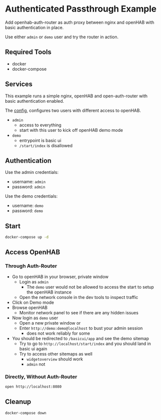 # Authenticated Passthrough Example

Add openhab-auth-router as auth proxy between nginx and openHAB
with basic authentication in place.

Use either `admin` or `demo` user and try the router in action.

## Required Tools

- docker
- docker-compose

## Services

This example runs a simple nginx, openHAB and open-auth-router
with basic authentication enabled.

The [config](./config.yaml), configures two users with different access to openHAB.

- `admin`
  - access to everything
  - start with this user to kick off openHAB demo mode
- `demo`
  - entrypoint is basic ui
  - `/start/index` is disallowed

## Authentication

Use the admin credentials:

- username: `admin`
- password: `admin`

Use the demo credentials:

- username: `demo`
- password: `demo`

## Start

```sh
docker-compose up -d
```

## Access OpenHAB

### Through Auth-Router

- Go to openHAB in your browser, private window
  - Login as `admin`
    - The `demo` user would not be allowed to access the start
      to setup the openHAB instance
  - Open the network console in the dev tools to inspect traffic
- Click on Demo mode
- Browse openHAB
  - Monitor network panel to see if there are any hidden issues
- Now login as `demo` user
  - Open a new private window or
  - Enter `http://demo:demo@localhost` to bust your admin session
    - does not work reliably for some
- You should be redirected to `/basicui/app` and see the demo sitemap
  - Try to go to `http://localhost/start/index`
    and you should land in basic ui again
  - Try to access other sitemaps as well
    - `widgetoverview` should work
    - `admin` not

### Directly, Without Auth-Router

```sh
open http://localhost:8080
```

## Cleanup

```sh
docker-compose down
```